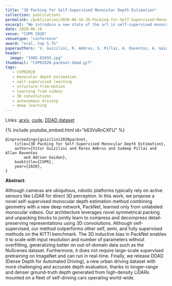 ```yaml
---
title: "3D Packing for Self-Supervised Monocular Depth Estimation"
collection: publications
permalink: /publication/2020-06-16-3D-Packing-for-Self-Supervised-Monocular-Depth-Estimation
excerpt: "We introduce a new state of the art in self-supervised monocular depth estimation (PackNet), a new benchmark (DDAD), and weak velocity supervision."
date: 2020-06-16
venue: "CVPR 2020"
venuetype: "conference"
award: "oral, top 5.7%"
paperauthors: 'V. Guizilini, R. Ambrus, S. Pillai, A. Raventos, A. Gaidon'
header:
  image: "1905.02693.jpg"
thumbnail: "CVPR2020-packnet-ddad.gif"
tags:
   - CVPR2020
   - monocular depth estimation
   - self-supervised learning
   - structure-from-motion
   - learning from videos
   - 3D convolutions
   - autonomous driving
   - deep learning
---
```


Links: [arxiv](https://arxiv.org/abs/1905.02693), [code](https://github.com/TRI-ML/packnet-sfm), [DDAD dataset](https://github.com/TRI-ML/DDAD)

{% include youtube_embed.html id="k63VsRnCXFU" %}

    @inproceedings{guizilini2020packnet,
        title={3D Packing for Self-Supervised Monocular Depth Estimation},
        author={Vitor Guizilini and Rares Ambrus and Sudeep Pillai and Allan Raventos
            and Adrien Gaidon},
        booktitle={CVPR},
        year={2020},
    }

**Abstract**:

Although cameras are ubiquitous, robotic platforms typically rely on active sensors like LiDAR for direct 3D perception. In this work, we propose a novel self-supervised monocular depth estimation method combining geometry with a new deep network, PackNet, learned only from unlabeled monocular videos. Our architecture leverages novel symmetrical packing and unpacking blocks to jointly learn to compress and decompress detail-preserving representations using 3D convolutions. Although self-supervised, our method outperforms other self, semi, and fully supervised methods on the KITTI benchmark. The 3D inductive bias in PackNet enables it to scale with input resolution and number of parameters without overfitting, generalizing better on out-of-domain data such as the NuScenes dataset. Furthermore, it does not require large-scale supervised pretraining on ImageNet and can run in real-time. Finally, we release DDAD (Dense Depth for Automated Driving), a new urban driving dataset with more challenging and accurate depth evaluation, thanks to longer-range and denser ground-truth depth generated from high-density LiDARs mounted on a fleet of self-driving cars operating world-wide.